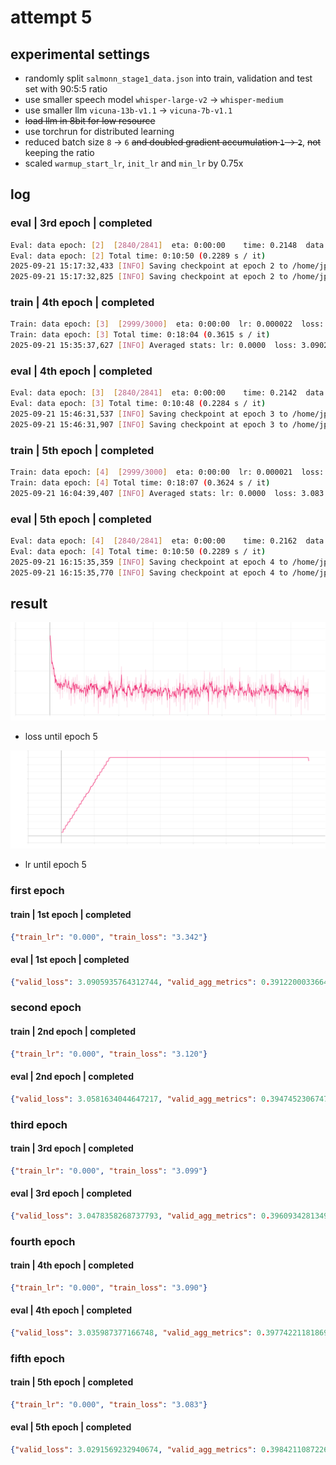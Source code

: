 # attempt 5

## experimental settings
- randomly split `salmonn_stage1_data.json` into train, validation and test set with 90:5:5 ratio
- use smaller speech model `whisper-large-v2` &rarr; `whisper-medium`
- use smaller llm `vicuna-13b-v1.1` &rarr; `vicuna-7b-v1.1`
- ~~load llm in 8bit for low resource~~
- use torchrun for distributed learning
- reduced batch size `8` &rarr; `6` ~~and doubled gradient accumulation `1` &rarr; `2`~~, ~~not~~ keeping the ratio
- scaled `warmup_start_lr`, `init_lr` and `min_lr` by 0.75x

## log

### eval | 3rd epoch | completed
```bash
Eval: data epoch: [2]  [2840/2841]  eta: 0:00:00    time: 0.2148  data: 0.0001  max mem: 25830
Eval: data epoch: [2] Total time: 0:10:50 (0.2289 s / it)
2025-09-21 15:17:32,433 [INFO] Saving checkpoint at epoch 2 to /home/jpong/Workspace/jaeeewon/SALMONN_output/202509211349/checkpoint_best.pth.
2025-09-21 15:17:32,825 [INFO] Saving checkpoint at epoch 2 to /home/jpong/Workspace/jaeeewon/SALMONN_output/202509211349/checkpoint_2.pth.
```

### train | 4th epoch | completed
```bash
Train: data epoch: [3]  [2999/3000]  eta: 0:00:00  lr: 0.000022  loss: 2.9468  time: 0.3609  data: 0.0000  max mem: 25830
Train: data epoch: [3] Total time: 0:18:04 (0.3615 s / it)
2025-09-21 15:35:37,627 [INFO] Averaged stats: lr: 0.0000  loss: 3.0902
```

### eval | 4th epoch | completed
```bash
Eval: data epoch: [3]  [2840/2841]  eta: 0:00:00    time: 0.2142  data: 0.0002  max mem: 25830
Eval: data epoch: [3] Total time: 0:10:48 (0.2284 s / it)
2025-09-21 15:46:31,537 [INFO] Saving checkpoint at epoch 3 to /home/jpong/Workspace/jaeeewon/SALMONN_output/202509211349/checkpoint_best.pth.
2025-09-21 15:46:31,907 [INFO] Saving checkpoint at epoch 3 to /home/jpong/Workspace/jaeeewon/SALMONN_output/202509211349/checkpoint_3.pth.
```

### train | 5th epoch | completed
```bash
Train: data epoch: [4]  [2999/3000]  eta: 0:00:00  lr: 0.000021  loss: 3.6163  time: 0.3604  data: 0.0000  max mem: 25830
Train: data epoch: [4] Total time: 0:18:07 (0.3624 s / it)
2025-09-21 16:04:39,407 [INFO] Averaged stats: lr: 0.0000  loss: 3.083
```

### eval | 5th epoch | completed
```bash
Eval: data epoch: [4]  [2840/2841]  eta: 0:00:00    time: 0.2162  data: 0.0001  max mem: 25830
Eval: data epoch: [4] Total time: 0:10:50 (0.2289 s / it)
2025-09-21 16:15:35,359 [INFO] Saving checkpoint at epoch 4 to /home/jpong/Workspace/jaeeewon/SALMONN_output/202509211349/checkpoint_best.pth.
2025-09-21 16:15:35,770 [INFO] Saving checkpoint at epoch 4 to /home/jpong/Workspace/jaeeewon/SALMONN_output/202509211349/checkpoint_4.pth.
```

## result

![loss_graph](attempt5_loss.svg)
- loss until epoch 5

![lr_graph](attempt5_lr.svg)
- lr until epoch 5

### first epoch
#### train | 1st epoch | completed
```json
{"train_lr": "0.000", "train_loss": "3.342"}
```
#### eval | 1st epoch | completed
```json
{"valid_loss": 3.0905935764312744, "valid_agg_metrics": 0.39122000336647034, "valid_best_epoch": 0}
```

### second epoch
#### train | 2nd epoch | completed
```json
{"train_lr": "0.000", "train_loss": "3.120"}
```
#### eval | 2nd epoch | completed
```json
{"valid_loss": 3.0581634044647217, "valid_agg_metrics": 0.39474523067474365, "valid_best_epoch": 1}
```

### third epoch
#### train | 3rd epoch | completed
```json
{"train_lr": "0.000", "train_loss": "3.099"}
```
#### eval | 3rd epoch | completed
```json
{"valid_loss": 3.0478358268737793, "valid_agg_metrics": 0.3960934281349182, "valid_best_epoch": 2}
```

### fourth epoch
#### train | 4th epoch | completed
```json
{"train_lr": "0.000", "train_loss": "3.090"}
```
#### eval | 4th epoch | completed
```json
{"valid_loss": 3.035987377166748, "valid_agg_metrics": 0.39774221181869507, "valid_best_epoch": 3}
```

### fifth epoch
#### train | 5th epoch | completed
```json
{"train_lr": "0.000", "train_loss": "3.083"}
```
#### eval | 5th epoch | completed
```json
{"valid_loss": 3.0291569232940674, "valid_agg_metrics": 0.39842110872268677, "valid_best_epoch": 4}
```
